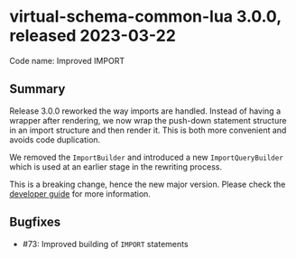 # virtual-schema-common-lua 3.0.0, released 2023-03-22
 
Code name: Improved IMPORT
 
## Summary

Release 3.0.0 reworked the way imports are handled. Instead of having a wrapper after rendering, we now wrap the push-down statement structure in an import structure and then render it. This is both more convenient and avoids code duplication. 

We removed the `ImportBuilder` and introduced a new `ImportQueryBuilder` which is used at an earlier stage in the rewriting process.

This is a breaking change, hence the new major version. Please check the [developer guide](../developer_guide/developer_guide.md) for more information.

## Bugfixes

* #73: Improved building of `IMPORT` statements
